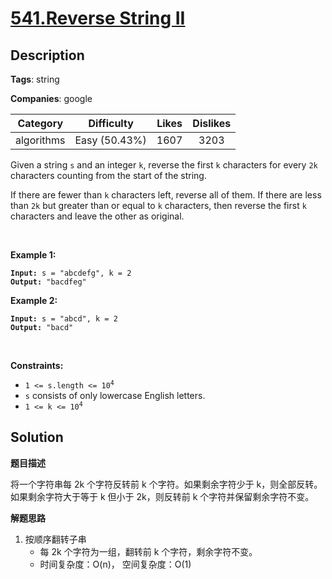 # [541.Reverse String II](https://leetcode.com/problems/reverse-string-ii/description/)

## Description

**Tags**: string

**Companies**: google

|  Category  |  Difficulty   | Likes | Dislikes |
| :--------: | :-----------: | :---: | :------: |
| algorithms | Easy (50.43%) | 1607  |   3203   |

<p>Given a string <code>s</code> and an integer <code>k</code>, reverse the first <code>k</code> characters for every <code>2k</code> characters counting from the start of the string.</p>
<p>If there are fewer than <code>k</code> characters left, reverse all of them. If there are less than <code>2k</code> but greater than or equal to <code>k</code> characters, then reverse the first <code>k</code> characters and leave the other as original.</p>
<p>&nbsp;</p>
<p><strong class="example">Example 1:</strong></p>
<pre><code><strong>Input:</strong> s = "abcdefg", k = 2
<strong>Output:</strong> "bacdfeg"</code></pre><p><strong class="example">Example 2:</strong></p>
<pre><code><strong>Input:</strong> s = "abcd", k = 2
<strong>Output:</strong> "bacd"</code></pre>
<p>&nbsp;</p>
<p><strong>Constraints:</strong></p>
<ul>
  <li><code>1 &lt;= s.length &lt;= 10<sup>4</sup></code></li>
  <li><code>s</code> consists of only lowercase English letters.</li>
  <li><code>1 &lt;= k &lt;= 10<sup>4</sup></code></li>
</ul>

## Solution

**题目描述**

将一个字符串每 2k 个字符反转前 k 个字符。如果剩余字符少于 k，则全部反转。如果剩余字符大于等于 k 但小于 2k，则反转前 k 个字符并保留剩余字符不变。

**解题思路**

1. 按顺序翻转子串
   - 每 2k 个字符为一组，翻转前 k 个字符，剩余字符不变。
   - 时间复杂度：O(n)， 空间复杂度：O(1)